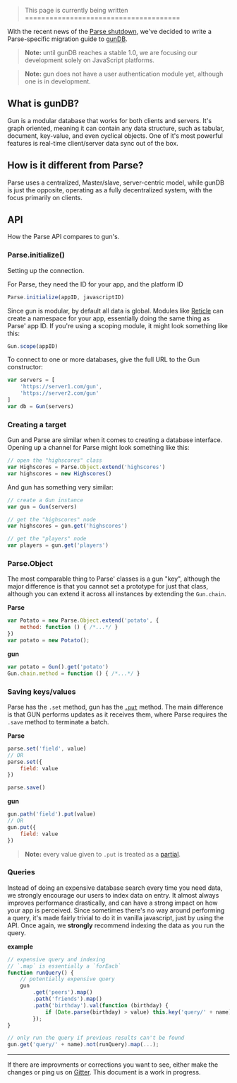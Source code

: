 > This page is currently being written
======================================

With the recent news of the [Parse shutdown](http://blog.parse.com/announcements/moving-on/), we've decided to write a Parse-specific migration guide to [gunDB](https://github.com/amark/gun).

> **Note:** until gunDB reaches a stable 1.0, we are focusing our development solely on JavaScript platforms.

> **Note:** gun does not have a user authentication module yet, although one is in development.

## What is gunDB?
Gun is a modular database that works for both clients and servers. It's graph oriented, meaning it can contain any data structure, such as tabular, document, key-value, and even cyclical objects. One of it's most powerful features is real-time client/server data sync out of the box.

## How is it different from Parse?
Parse uses a centralized, Master/slave, server-centric model, while gunDB is just the opposite, operating as a fully decentralized system, with the focus primarily on clients.


## API
How the Parse API compares to gun's.

### Parse.initialize()
Setting up the connection.

For Parse, they need the ID for your app, and the platform ID
```javascript
Parse.initialize(appID, javascriptID)
```

Since gun is modular, by default all data is global. Modules like [Reticle](https://github.com/PsychoLlama/Reticle) can create a namespace for your app, essentially doing the same thing as Parse' app ID. If you're using a scoping module, it might look something like this:
```javascript
Gun.scope(appID)
```

To connect to one or more databases, give the full URL to the Gun constructor:
```javascript
var servers = [
	'https://server1.com/gun',
	'https://server2.com/gun'
]
var db = Gun(servers)
```

### Creating a target
Gun and Parse are similar when it comes to creating a database interface. Opening up a channel for Parse might look something like this:

```javascript
// open the "highscores" class
var Highscores = Parse.Object.extend('highscores')
var highscores = new Highscores()
```

And gun has something very similar:
```javascript
// create a Gun instance
var gun = Gun(servers)

// get the "highscores" node
var highscores = gun.get('highscores')

// get the "players" node
var players = gun.get('players')
```

### Parse.Object
The most comparable thing to Parse' classes is a gun "key", although the major difference is that you cannot set a prototype for just that class, although you can extend it across all instances by extending the `Gun.chain`.

**Parse**
```javascript
var Potato = new Parse.Object.extend('potato', {
	method: function () { /*...*/ }
})
var potato = new Potato();
```

**gun**
```javascript
var potato = Gun().get('potato')
Gun.chain.method = function () { /*...*/ }
```

### Saving keys/values
Parse has the `.set` method, gun has the [`.put`](API-%28v0.3.x%29#put) method. The main difference is that GUN performs updates as it receives them, where Parse requires the `.save` method to terminate a batch.

**Parse**
```javascript
parse.set('field', value)
// OR
parse.set({
	field: value
})

parse.save()
```

**gun**
```javascript
gun.path('field').put(value)
// OR
gun.put({
	field: value
})
```

> **Note:** every value given to `.put` is treated as a [partial](Partials-and-Circular-References-%28v0.2.x%29).

### Queries
Instead of doing an expensive database search every time you need data, we strongly encourage our users to index data on entry. It almost always improves performance drastically, and can have a strong impact on how your app is perceived. Since sometimes there's no way around performing a query, it's made fairly trivial to do it in vanilla javascript, just by using the API. Once again, we **strongly** recommend indexing the data as you run the query.

**example**
```javascript
// expensive query and indexing
// `.map` is essentially a `forEach`
function runQuery() {
	// potentially expensive query
	gun
		.get('peers').map()
		.path('friends').map()
		.path('birthday').val(function (birthday) {
			if (Date.parse(birthday) > value) this.key('query/' + name)
		});
}

// only run the query if previous results can't be found
gun.get('query/' + name).not(runQuery).map(...);
```




---------------------------------------------------------
If there are improvments or corrections you want to see, either make the changes or ping us on [Gitter](https://gitter.im/amark/gun). This document is a work in progress.
